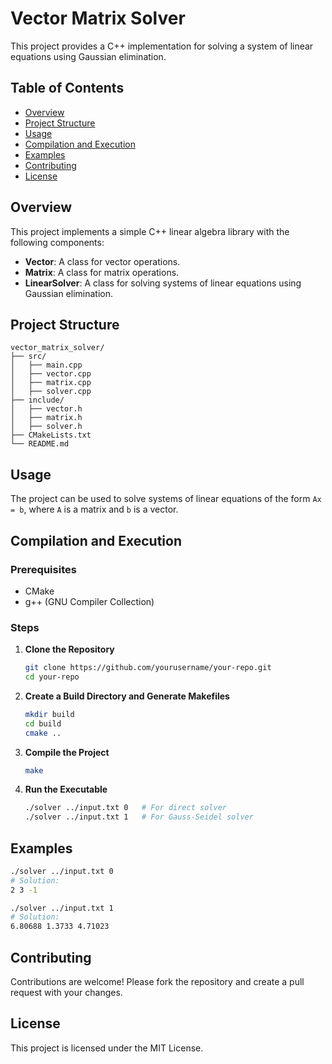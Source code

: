 # Vector Matrix Solver

This project provides a C++ implementation for solving a system of linear equations using Gaussian elimination.

## Table of Contents
- [Overview](#overview)
- [Project Structure](#project-structure)
- [Usage](#usage)
- [Compilation and Execution](#compilation-and-execution)
- [Examples](#examples)
- [Contributing](#contributing)
- [License](#license)

## Overview
This project implements a simple C++ linear algebra library with the following components:
- **Vector**: A class for vector operations.
- **Matrix**: A class for matrix operations.
- **LinearSolver**: A class for solving systems of linear equations using Gaussian elimination.

## Project Structure
```
vector_matrix_solver/
├── src/
│   ├── main.cpp
│   ├── vector.cpp
│   ├── matrix.cpp
│   ├── solver.cpp
├── include/
│   ├── vector.h
│   ├── matrix.h
│   ├── solver.h
├── CMakeLists.txt
└── README.md
```

## Usage
The project can be used to solve systems of linear equations of the form `Ax = b`, where `A` is a matrix and `b` is a vector.

## Compilation and Execution
### Prerequisites
- CMake
- g++ (GNU Compiler Collection)

### Steps
1. **Clone the Repository**
    ```sh
    git clone https://github.com/yourusername/your-repo.git
    cd your-repo
    ```

2. **Create a Build Directory and Generate Makefiles**
    ```sh
    mkdir build
    cd build
    cmake ..
    ```

3. **Compile the Project**
    ```sh
    make
    ```

4. **Run the Executable**
    ```sh
    ./solver ../input.txt 0   # For direct solver
    ./solver ../input.txt 1   # For Gauss-Seidel solver
    ```

## Examples
```sh
./solver ../input.txt 0
# Solution:
2 3 -1

./solver ../input.txt 1
# Solution:
6.80688 1.3733 4.71023
```

## Contributing
Contributions are welcome! Please fork the repository and create a pull request with your changes.

## License
This project is licensed under the MIT License.
